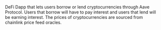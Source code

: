 
DeFi Dapp that lets users borrow or lend cryptocurrencies through Aave Protocol. Users that borrow will have to pay interest and users that lend will be earning interest. The prices of cryptocurrencies are sourced from chainlink price feed oracles.


